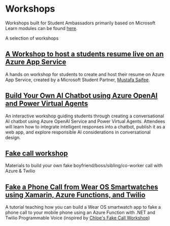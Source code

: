 # Workshops

Workshops built for Student Ambassadors primarily based on Microsoft Learn modules can be found [here](https://aka.ms/workshopomatic).

A selection of workshops

## [A Workshop to host a students resume live on an Azure App Service](https://www.linkedin.com/pulse/hosting-your-resume-microsoft-azure-code-deployment-github-saifee/)

A hands on workshop for students to create and host their resume on Azure App Service, created by a Microsoft Student Partner, [Mustafa Saifee](https://www.saifeemustafa.com).

## [Build Your Own AI Chatbot using Azure OpenAI and Power Virtual Agents](https://www.youtube.com/watch?v=4KJ4Vc3Qdok)

An interactive workshop guiding students through creating a conversational AI chatbot using Azure OpenAI Service and Power Virtual Agents. Attendees will learn how to integrate intelligent responses into a chatbot, publish it as a web app, and explore responsible AI considerations in conversational design.

## [Fake call workshop](https://github.com/ChloeCodesThings/FakeCallWorkshop)

Materials to build your own fake boyfriend/boss/sibling/co-worker call with Azure & Twilio

## [Fake a Phone Call from Wear OS Smartwatches using Xamarin, Azure Functions, and Twilio](https://dev.to/adityaoberai/fake-a-phone-call-from-wear-os-smartwatches-using-xamarin-azure-functions-and-twilio-2j56)

A tutorial teaching how you can build a Wear OS smartwatch app to fake a phone call to your mobile phone using an Azure Function with .NET and Twilio Programmable Voice (inspired by [Chloe's Fake Call Workshop](https://github.com/ChloeCodesThings/FakeCallWorkshop))
